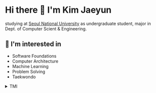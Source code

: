 # Hi there 👋 I'm Kim Jaeyun

studying at [Seoul National University](https://snu.ac.kr) as undergraduate student, major in Dept. of Computer Scient & Engineering.

## 🔎 I'm interested in

- Software Foundations
- Computer Architecture
- Machine Learning
- Problem Solving
- Taekwondo


<details>

<summary>TMI</summary>

### 🏫 Education

[Seoul National University](https://snu.ac.kr), undergraduate student (2021.3 - present)
  
[Gyeongsan Science High School](http://school.gyo6.net/gsshs), student (2019.3 - 2021.2)

### 🏆 Achievements

[ROND 9th](https://www.rond.or.kr), Research officers for National Defence candidate (2022 - present)

[UCPC 2022](https://ucpc.me), Final Round, 39th
 
[UCPC 2022](https://ucpc.me), Qualification Round, 38th

[KOI](https://koi.or.kr) 2019, Final Round, Silver Medal

[KOI](https://koi.or.kr) 2019, Qualification Round, Silver Medal

[KCF](https://kcf.or.kr) 2018, Final Round, 3rd place

[KOI](https://koi.or.kr) 2018, Final Round, Silver Medal

[KOI](https://koi.or.kr) 2018, Gyeongsangbuk-do Qualification Round, 1st place

### BOJ

[![Solved.ac프로필](http://mazassumnida.wtf/api/generate_badge?boj=ktwin01)](https://solved.ac/ktwin01)

  
</details>
